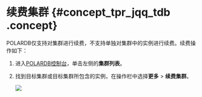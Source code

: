 # 续费集群 {#concept_tpr_jqq_tdb .concept}

POLARDB仅支持对集群进行续费，不支持单独对集群中的实例进行续费。续费操作如下：

1.  进入[POLARDB控制台](https://polardb.console.aliyun.com/)，单击左侧的**集群列表**。
2.  找到目标集群或目标集群所包含的实例，在操作栏中选择**更多** \> **续费集群**。

    ![](http://static-aliyun-doc.oss-cn-hangzhou.aliyuncs.com/assets/img/3030/2102_zh-CN.png)


